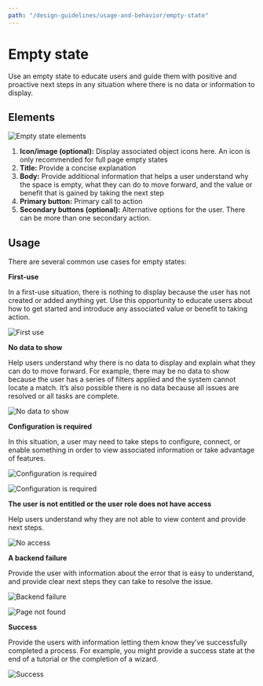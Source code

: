 ```yaml
---
path: "/design-guidelines/usage-and-behavior/empty-state"
---
```

# Empty state
Use an empty state to educate users and guide them with positive and proactive next steps in any situation where there is no data or information to display.

## Elements

![Empty state elements](./img/emptystate-elements.png)

1. **Icon/image (optional):**  Display associated object icons here. An icon is only recommended for full page empty states
2. **Title:** Provide a concise explanation
3. **Body:** Provide additional information that helps a user understand why the space is empty, what they can do to move forward, and the value or benefit that is gained by taking the next step
4. **Primary button:** Primary call to action
5. **Secondary buttons (optional):** Alternative options for the user. There can be more than one secondary action.

## Usage
There are several common use cases for empty states:

**First-use**

In a first-use situation, there is nothing to display because the user has not created or added anything yet. Use this opportunity to educate users about how to get started and introduce any associated value or benefit to taking action.

![First use](./img/firstuse.png)

**No data to show**

Help users understand why there is no data to display and explain what they can do to move forward. For example, there may be no data to show because the user has a series of filters applied and the system cannot locate a match. It’s also possible there is no data because all issues are resolved or all tasks are complete.

![No data to show](./img/noresultsfound.png)

**Configuration is required**

In this situation, a user may need to take steps to configure, connect, or enable something in order to view associated information or take advantage of features.

![Configuration is required](./img/config.png)

![Configuration is required](./img/config2.png)

**The user is not entitled or the user role does not have access**

Help users understand why they are not able to view content and provide next steps.

![No access](./img/access-denied.png)

**A backend failure**

Provide the user with information about the error that is easy to understand, and provide clear next steps they can take to resolve the issue.

![Backend failure](./img/backend-fail.png)

![Page not found](./img/page_not_found.png)

**Success**

Provide the users with information letting them know they’ve successfully completed a process. For example, you might provide a success state at the end of a tutorial or the completion of a wizard.

![Success](./img/success.png)

<!-- ## Variations

Empty states are most commonly presented in data lists, data tables, card views, or as a full page.

*In a data list*
![Data list](./img/emptystate-datalist.png)

*In a small card*
![Small card](./img/emptystate-card.png)

*In a large card*
![Large card](./img/emptystate-lgcard.png)

*In a full screen*
![Full screen](./img/emptystate-fullscreen.png)-->
